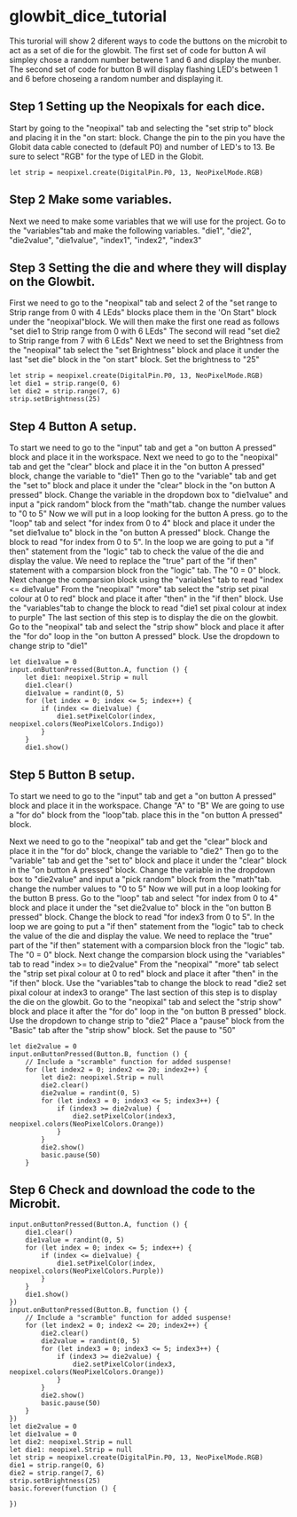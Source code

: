 # glowbit_dice_tutorial
This turorial will show 2 diferent ways to code the buttons on the microbit to act as a set of die for the glowbit.
The first set of code for button A wil simpley chose a random number betwene 1 and 6 and display the munber. 
The second set of code for button B will display flashing LED's between 1 and 6 before choseing a random number and displaying it.

## Step 1 Setting up the Neopixals for each dice.
Start by going to the "neopixal" tab and selecting the "set strip to" block and placing it in the "on start: block.
Change the pin to the pin you have the Globit data cable conected to (default P0) and number of LED's to 13.
Be sure to select "RGB" for the type of LED in the Globit.

```block
let strip = neopixel.create(DigitalPin.P0, 13, NeoPixelMode.RGB)

```

## Step 2 Make some variables.
Next we need to make some variables that we will use for the project.
Go to the "variables"tab and make the following variables.
"die1", "die2", "die2value", "die1value", "index1", "index2", "index3"

## Step 3 Setting the die and where they will display on the Glowbit.
First we need to go to the "neopixal" tab and select 2 of the "set range to Strip range from 0 with 4 LEds" blocks place them in the 'On Start" block under the "neopixal"block.
We will then make the first one read as follows "set die1 to Strip range from 0 with 6 LEds" 
The second will read "set die2 to Strip range from 7 with 6 LEds" 
Next we need to set the Brightness from the "neopixal" tab select the "set Brightness" block and place it under the last "set die" block in the "on start" block.
Set the brightness to "25"


```block
let strip = neopixel.create(DigitalPin.P0, 13, NeoPixelMode.RGB)
let die1 = strip.range(0, 6)
let die2 = strip.range(7, 6)
strip.setBrightness(25)
```

## Step 4 Button A setup.
To start we need to go to the "input" tab and get a "on button A pressed" block and place it in the workspace.
Next we need to go to the "neopixal" tab and get the "clear" block and place it in the "on button A pressed" block, change the variable to "die1"
Then go to the "variable" tab and get the "set to" block and place it under the "clear" block in the "on button A pressed" block.
Change the variable in the dropdown box to "die1value" and input a "pick random" block from the "math"tab. change the number values to "0 to 5"
Now we will put in a loop looking for the button A press. go to the "loop" tab and select "for index from 0 to 4" block and place it under the "set die1value to" block in the "on button A pressed" block. Change the block to read "for index from 0 to 5".
In the loop we are going to put a "if then" statement from the "logic" tab to check the value of the die and display the value.
We need to replace the "true" part of the "if then" statement with a comparsion block fron the "logic" tab. The "0 = 0" block.
Next change the comparsion block using the "variables" tab to read "index <= die1value"
From the "neopixal" "more" tab select the "strip set pixal colour at 0 to red" block and place it after "then" in the "if then" block.
Use the "variables"tab to change the block to read "die1 set pixal colour at index to purple" 
The last section of this step is to display the die on the glowbit. 
Go to the "neopixal" tab and select the "strip show" block and place it after the "for do" loop in the "on button A pressed" block. Use the dropdown to change strip to "die1"

```block
let die1value = 0
input.onButtonPressed(Button.A, function () {
    let die1: neopixel.Strip = null
    die1.clear()
    die1value = randint(0, 5)
    for (let index = 0; index <= 5; index++) {
        if (index <= die1value) {
            die1.setPixelColor(index, neopixel.colors(NeoPixelColors.Indigo))
        }
    }
    die1.show()
```

## Step 5 Button B setup.
To start we need to go to the "input" tab and get a "on button A pressed" block and place it in the workspace. Change "A" to "B"
We are going to use a "for do" block from the "loop"tab. place this in the "on button A pressed" block.

Next we need to go to the "neopixal" tab and get the "clear" block and place it in the "for do" block, change the variable to "die2"
Then go to the "variable" tab and get the "set to" block and place it under the "clear" block in the "on button A pressed" block.
Change the variable in the dropdown box to "die2value" and input a "pick random" block from the "math"tab. change the number values to "0 to 5"
Now we will put in a loop looking for the button B press. Go to the "loop" tab and select "for index from 0 to 4" block and place it under the "set die2value to" block in the "on button B pressed" block. Change the block to read "for index3 from 0 to 5".
In the loop we are going to put a "if then" statement from the "logic" tab to check the value of the die and display the value.
We need to replace the "true" part of the "if then" statement with a comparsion block fron the "logic" tab. The "0 = 0" block.
Next change the comparsion block using the "variables" tab to read "index >= to die2value"
From the "neopixal" "more" tab select the "strip set pixal colour at 0 to red" block and place it after "then" in the "if then" block.
Use the "variables"tab to change the block to read "die2 set pixal colour at index3 to orange" 
The last section of this step is to display the die on the glowbit. 
Go to the "neopixal" tab and select the "strip show" block and place it after the "for do" loop in the "on button B pressed" block. Use the dropdown to change strip to "die2"
Place a "pause" block from the "Basic" tab after the "strip show" block. Set the pause to "50"

```block
let die2value = 0
input.onButtonPressed(Button.B, function () {
    // Include a "scramble" function for added suspense!
    for (let index2 = 0; index2 <= 20; index2++) {
        let die2: neopixel.Strip = null
        die2.clear()
        die2value = randint(0, 5)
        for (let index3 = 0; index3 <= 5; index3++) {
            if (index3 >= die2value) {
                die2.setPixelColor(index3, neopixel.colors(NeoPixelColors.Orange))
            }
        }
        die2.show()
        basic.pause(50)
    }
```
## Step 6 Check and download the code to the Microbit.

```block
input.onButtonPressed(Button.A, function () {
    die1.clear()
    die1value = randint(0, 5)
    for (let index = 0; index <= 5; index++) {
        if (index <= die1value) {
            die1.setPixelColor(index, neopixel.colors(NeoPixelColors.Purple))
        }
    }
    die1.show()
})
input.onButtonPressed(Button.B, function () {
    // Include a "scramble" function for added suspense!
    for (let index2 = 0; index2 <= 20; index2++) {
        die2.clear()
        die2value = randint(0, 5)
        for (let index3 = 0; index3 <= 5; index3++) {
            if (index3 >= die2value) {
                die2.setPixelColor(index3, neopixel.colors(NeoPixelColors.Orange))
            }
        }
        die2.show()
        basic.pause(50)
    }
})
let die2value = 0
let die1value = 0
let die2: neopixel.Strip = null
let die1: neopixel.Strip = null
let strip = neopixel.create(DigitalPin.P0, 13, NeoPixelMode.RGB)
die1 = strip.range(0, 6)
die2 = strip.range(7, 6)
strip.setBrightness(25)
basic.forever(function () {
	
})
```
